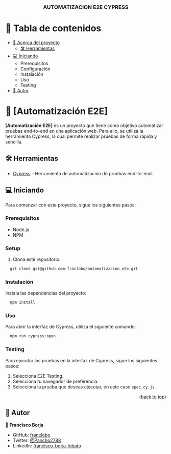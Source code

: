 <a name="readme-top"></a>

<div align="center">

  <h3><b>AUTOMATIZACION E2E CYPRESS</b></h3>

</div>

<!-- TABLE OF CONTENTS -->

# 📗 Tabla de contenidos

- [📖 Acerca del proyecto](#about-project)
  - [🛠 Herramientas](#built-with)
- [💻 Iniciando](#getting-started)
  - Prerequisitos
  - Configuración
  - Instalación
  - Uso
  - Testing
- [👥 Autor](#authors)

<!-- PROJECT DESCRIPTION -->

# 📖 [Automatización E2E] <a name="about-project"></a>

**[Automatización E2E]** es un proyecto que tiene como objetivo automatizar pruebas end-to-end en una aplicación web. Para ello, se utiliza la herramienta Cypress, la cual permite realizar pruebas de forma rápida y sencilla.

## 🛠 Herramientas <a name="built-with"></a>

- [Cypress](https://www.cypress.io/) - Herramienta de automatización de pruebas end-to-end.

<!-- GETTING STARTED -->

## 💻 Iniciando <a name="getting-started"></a>

Para comenzar con este proyecto, sigue los siguientes pasos:

### Prerequisitos

- Node.js
- NPM

### Setup

1. Clona este repositorio:

```sh
  git clone git@github.com:fraclobo/automatizacion_e2e.git
```

### Instalación

Instala las dependencias del proyecto:

```sh
  npm install
```

### Uso

Para abrir la interfaz de Cypress, utiliza el siguiente comando:

```sh
  npm run cypress:open
```


### Testing

Para ejecutar las pruebas en la interfaz de Cypress, sigue los siguientes pasos:

1. Selecciona E2E Testing.
2. Selecciona tu navegador de preferencia.
3. Selecciona la prueba que deseas ejecutar, en este caso `spec.cy.js`.

<p align="right">(<a href="#readme-top">back to top</a>)</p>

<!-- AUTHORS -->

## 👥 Autor <a name="authors"></a>

👤 **Francisco Borja**

- GitHub: [franclobo](https://github.com/franclobo)
- Twitter: [@Pancho2788](https://twitter.com/Pancho2788)
- LinkedIn: [francisco-borja-lobato](https://www.linkedin.com/in/francisco-borja-lobato/)
